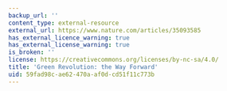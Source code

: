 ```yaml
---
backup_url: ''
content_type: external-resource
external_url: https://www.nature.com/articles/35093585
has_external_licence_warning: true
has_external_license_warning: true
is_broken: ''
license: https://creativecommons.org/licenses/by-nc-sa/4.0/
title: 'Green Revolution: the Way Forward'
uid: 59fad98c-ae62-470a-af0d-cd51f11c773b
---
```

